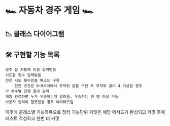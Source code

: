 # 🏎️ 자동차 경주 게임 🏎️

## 📉 클래스 다이어그램


## 🛠️ 구현할 기능 목록
    경주 할 자동차 이름 입력받음
    시도할 횟수 입력받음 
    전진 시도 횟수만큼 메소드 구현
        전진 조건은 0~9사이에서 무작위 값을 구한 후 무작위 값이 4 이상일 경우
    각 차수별 진행 결과 출력 
    게임 완료하면 누가 우승했는지 알려줌, 우승자는 한 명 이상 가능
    사용자 입력이 잘못됐을 경우 예외터뜨림
    

이후에 클래스별 기능목록으로 정리
기능단위 커밋은 해당 메서드가 완성되고 커밋 후에 테스트 작성하고 한번 더 커밋 

